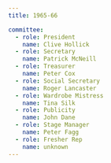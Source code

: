 ```yaml
---
title: 1965-66

committee:
  - role: President
    name: Clive Hollick
  - role: Secretary
  	name: Patrick McNeill
  - role: Treasurer
 	name: Peter Cox
  - role: Social Secretary
    name: Roger Lancaster
  - role: Wardrobe Mistress
  	name: Tina Silk
  - role: Publicity
  	name: John Dane
  - role: Stage Manager
  	name: Peter Fagg
  - role: Fresher Rep
  	name: unknown
---
```

